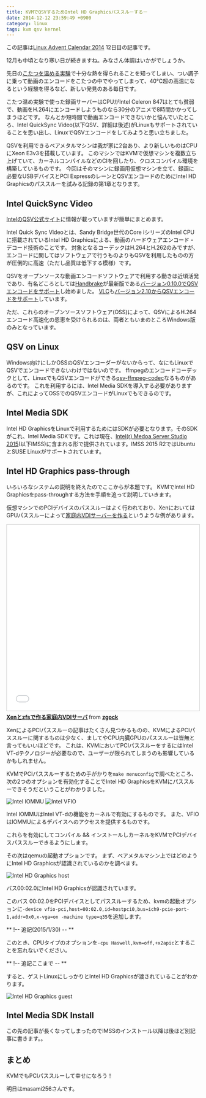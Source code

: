 ```yaml
---
title: KVMでQSVするためIntel HD Graphicsパススルーするー
date: 2014-12-12 23:59:49 +0900
category: linux
tags: kvm qsv kernel
---
```


この記事は[Linux Advent Calendar 2014](http://qiita.com/advent-calendar/2014/linux) 12日目の記事です。

12月も中頃となり寒い日が続きますね。みなさん体調はいかがでしょうか。

先日の[こたつを温める実験](/blog/2014/12/10/kotatsu-heating/)で十分な熱を得られることを知ってしまい、つい調子に乗って動画のエンコードをこたつの中でやってしまって、40℃超の高温になるという経験を得るなど、新しい発見のある毎日です。

こたつ温め実験で使った録画サーバーはCPUがIntel Celeron 847はとても貧弱で、動画をH.264にエンコードしようものなら30分のアニメで8時間かかってしまうほどです。
なんとか短時間で動画エンコードできないかと悩んでいたところ、Intel QuickSync Video(以下QSV、詳細は後述)がLinuxもサポートされていることを思い出し、LinuxでQSVエンコードをしてみようと思い立ちました。

QSVを利用できるベアメタルマシンは我が家に2台あり、より新しいものはCPUにXeon E3v3を搭載しています。
このマシンではKVMで仮想マシンを複数立ち上げていて、カーネルコンパイルなどのCIを回したり、クロスコンパイル環境を構築しているものです。
今回はそのマシンに録画用仮想マシンを立て、録画に必要なUSBデバイスとPCI ExpressのレーンとQSVエンコードのためにIntel HD Graphicsのパススルーを試みる記録の第1章となります。

<!-- more -->

## Intel QuickSync Video

[IntelのQSV公式サイト](http://www.intel.co.jp/content/www/jp/ja/architecture-and-technology/quick-sync-video/quick-sync-video-general.html)に情報が載っていますが簡単にまとめます。

Intel Quick Sync Videoとは、Sandy Bridge世代のCore iシリーズのIntel CPUに搭載されているIntel HD Graphicsによる、動画のハードウェアエンコード・デコード技術のことです。
対象となるコーデックはH.264とH.262のみですが、エンコードに関してはソフトウェアで行うものよりもQSVを利用したものの方が圧倒的に高速（ただし品質は低下する模様）です。

QSVをオープンソースな動画エンコードソフトウェアで利用する動きは近頃活発であり、有名どころとしては[Handbrake](https://handbrake.fr)が最新版である[バージョン0.10.0でQSVエンコードをサポート](https://handbrake.fr/news.php?article=27)し始めました。
[VLC](http://www.videolan.org)も[バージョン2.10からQSVエンコードをサポート](http://www.videolan.org/vlc/releases/2.1.0.html)しています。

ただ、これらのオープンソースソフトウェア(OSS)によって、QSVによるH.264エンコード高速化の恩恵を受けられるのは、両者ともいまのところWindows版のみとなっています。


## QSV on Linux

Windows向けにしかOSSのQSVエンコーダーがないからって、なにもLinuxでQSVでエンコードできないわけではないのです。
ffmpegのエンコードコーデックとして、LinuxでもQSVエンコードができる[qsv-ffmpeg-codec](https://github.com/shenhailuanma/qsv-ffmpeg-codec)なるものがあるのです。
これを利用するには、Intel Media SDKを導入する必要がありますが、これによってOSSでのQSVエンコードがLinuxでもできるのです。


## Intel Media SDK

Intel HD GraphicsをLinuxで利用するためにはSDKが必要となります。そのSDKがこれ、Intel Media SDKです。これは現在、[Intel(r) Medoa Server Studio 2015](https://software.intel.com/en-us/intel-media-server-studio)(以下IMSS)に含まれる形で提供されています。IMSS 2015 R2ではUbuntuとSUSE Linuxがサポートされています。


## Intel HD Graphics pass-through

いろいろなシステムの説明を終えたのでここからが本題です。
KVMでIntel HD Graphicsをpass-throughする方法を手順を追って説明していきます。

仮想マシンでのPCIデバイスのパススルーはよく行われており、XenにおいてはGPUパススルーによって[家庭内VDIサーバーを作る](http://www.slideshare.net/zgock/203o)というような例があります。

<iframe src="//www.slideshare.net/slideshow/embed_code/key/bjnCgn3SxvB1Nf" width="595" height="485" frameborder="0" marginwidth="0" marginheight="0" scrolling="no" style="border:1px solid #CCC; border-width:1px; margin-bottom:5px; max-width: 100%;" allowfullscreen> </iframe> <div style="margin-bottom:5px"> <strong> <a href="//www.slideshare.net/zgock/203o" title="Xenとzfsで作る家庭内VDIサーバ" target="_blank">Xenとzfsで作る家庭内VDIサーバ</a> </strong> from <strong><a target="_blank" href="//www.slideshare.net/zgock">zgock</a></strong> </div>

XenによるPCIパススルーの記事はたくさん見つかるものの、KVMによるPCIパススルーに関するものは少なく、ましてやCPU内臓GPUのパススルーは皆無と言ってもいいほどです。
これは、KVMにおいてPCIパススルーをするにはIntel VT-dテクノロジーが必要なので、ユーザーが限られてしまうのも影響しているかもしれません。

KVMでPCIパススルーするための手がかりを`make menuconfig`で調べたところ、次の2つのオプションを有効化することでIntel HD GraphicsをKVMにパススルーできそうだということがわかりました。

![Intel IOMMU](/assets/images/2014/12/12/Intel-IOMMU-option.png)
![Intel VFIO](/assets/images/2014/12/12/VFIO-option.png)

Intel IOMMUはIntel VT-dの機能をカーネルで有効にするものです。
また、VFIOはIOMMUによるデバイスへのアクセスを提供するものです。

これらを有効にしてコンパイル && インストールしカーネルをKVMでPCIデバイスパススルーできるようにします。

その次はqemuの起動オプションです。
まず、ベアメタルマシン上ではどのようにIntel HD Graphicsが認識されているのかを調べます。

![Intel HD Graphics host](/assets/images/2014/12/12/Intel-HD-Graphics-Host.png)

バス00:02.0にIntel HD Graphicsが認識されています。

このバス 00:02.0をPCIデバイスとしてパススルーするため、kvmの起動オプションに`-device vfio-pci,host=00:02.0,id=hostpci0,bus=ich9-pcie-port-1,addr=0x0,x-vga=on -machine type=q35`を追加します。

** !-- 追記(2015/1/30) -- **

このとき、CPUタイプのオプションを`-cpu Haswell,kvm=off,+x2apic`とすることを忘れないでください。

** !-- 追記ここまで -- **

すると、ゲストLinuxにしっかりとIntel HD Graphicsが渡されていることがわかります。

![Intel HD Graphics guest](/assets/images/2014/12/12/Intel-HD-Graphics-Guest.png)

## Intel Media SDK Install

この先の記事が長くなってしまったのでIMSSのインストール以降は後ほど別記事に書きます。。


## まとめ

KVMでもPCIパススルーして幸せになろう！


明日はmasami256さんです。
